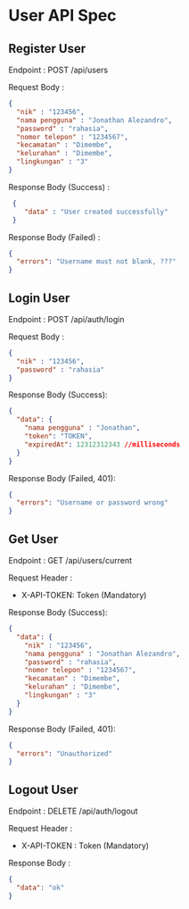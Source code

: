 # User API Spec

## Register User

Endpoint : POST /api/users

Request Body :

```json
{
  "nik" : "123456",
  "nama pengguna" : "Jonathan Alezandro",
  "password" : "rahasia",
  "nomor telepon" : "1234567",
  "kecamatan" : "Dimembe",
  "kelurahan" : "Dimembe",
  "lingkungan" : "3"
}
```

Response Body (Success) :

```json
 {
    "data" : "User created successfully"
 }
```

Response Body (Failed) : 

```json
{
  "errors": "Username must not blank, ???"
}
```

## Login User

Endpoint : POST /api/auth/login

Request Body : 

```json
{
  "nik" : "123456",
  "password" : "rahasia"
}
```

Response Body (Success):
```json
{
  "data": {
    "nama pengguna" : "Jonathan",
    "token": "TOKEN",
    "expiredAt": 12312312343 //milliseconds
  }
}
```

Response Body (Failed, 401):
```json
{
  "errors": "Username or password wrong" 
}
```

## Get User

Endpoint : GET /api/users/current

Request Header :

- X-API-TOKEN: Token (Mandatory)

Response Body (Success):
```json
{
  "data": {
    "nik" : "123456",
    "nama pengguna" : "Jonathan Alezandro",
    "password" : "rahasia",
    "nomor telepon" : "1234567",
    "kecamatan" : "Dimembe",
    "kelurahan" : "Dimembe",
    "lingkungan" : "3"
  }
}
```

Response Body (Failed, 401):
```json
{
  "errors": "Unauthorized" 
}
```

## Logout User

Endpoint : DELETE /api/auth/logout

Request Header :

- X-API-TOKEN : Token (Mandatory)

Response Body :
```json
{
  "data": "ok"
}
```
